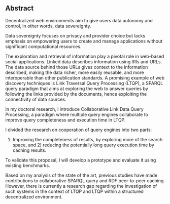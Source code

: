 ## Abstract
<!-- Context -->
Decentralized web environments aim to give users data autonomy and control, in other words, data sovereignty.
<!-- Need -->
Data sovereignty focuses on privacy and provider choice 
but lacks emphasis on empowering users to create and manage applications without significant computational resources.
<!-- Task -->
The exploration and retrieval of information play a pivotal role in web-based social applications.
Linked data describes information using IRIs and URLs.
The data source behind those URLs gives context to the information described, making the data richer,
more easily reusable, and more interoperable than other publication standards.
A promising example of web discovery techniques is Link Traversal Query Processing (LTQP),
a SPARQL query paradigm that aims at exploring the web to answer queries by following the links provided by the documents,
hence exploiting the connectivity of data sources.
<!-- Object -->
In my doctoral research, I introduce Collaborative Link Data Query Processing, a paradigm where multiple query engines collaborate to improve query completeness and execution time in LTQP.
<!-- Findings -->
I divided the research on cooperation of query engines into two parts:
1) Improving the completeness of results, by exploring more of the search space,
and 2) reducing the potentially long query execution time by caching results.
<!-- Conclusion -->
To validate this proposal, I will develop a prototype and evaluate it using existing benchmarks.
<!-- Perspectives -->
Based on my analysis of the state of the art,
previous studies have made contributions to collaborative SPARQL query and RDF peer-to-peer caching.
However, there is currently a research gap regarding the investigation of such systems in
the context of LTQP and LTQP within a structured decentralized environment.
